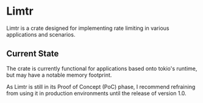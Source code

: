 # Limtr

Limtr is a crate designed for implementing rate limiting in various applications and scenarios.


## Current State

The crate is currently functional for applications based onto tokio's runtime, but may have a notable memory footprint.

As Limtr is still in its Proof of Concept (PoC) phase, I recommend refraining from using it in production environments until the release of version 1.0.
